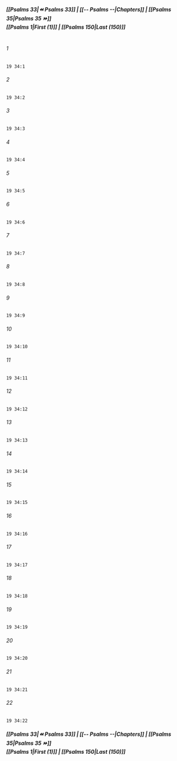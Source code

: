 
##### **[[Psalms 33|⏪ Psalms 33]] | [[-- Psalms --|Chapters]] | [[Psalms 35|Psalms 35 ⏩]]**<br>**[[Psalms 1|First (1)]] | [[Psalms 150|Last (150)]]**<br><br>

###### 1
``` verse
19 34:1
```
###### 2
``` verse
19 34:2
```
###### 3
``` verse
19 34:3
```
###### 4
``` verse
19 34:4
```
###### 5
``` verse
19 34:5
```
###### 6
``` verse
19 34:6
```
###### 7
``` verse
19 34:7
```
###### 8
``` verse
19 34:8
```
###### 9
``` verse
19 34:9
```
###### 10
``` verse
19 34:10
```
###### 11
``` verse
19 34:11
```
###### 12
``` verse
19 34:12
```
###### 13
``` verse
19 34:13
```
###### 14
``` verse
19 34:14
```
###### 15
``` verse
19 34:15
```
###### 16
``` verse
19 34:16
```
###### 17
``` verse
19 34:17
```
###### 18
``` verse
19 34:18
```
###### 19
``` verse
19 34:19
```
###### 20
``` verse
19 34:20
```
###### 21
``` verse
19 34:21
```
###### 22
``` verse
19 34:22
```

##### **[[Psalms 33|⏪ Psalms 33]] | [[-- Psalms --|Chapters]] | [[Psalms 35|Psalms 35 ⏩]]**<br>**[[Psalms 1|First (1)]] | [[Psalms 150|Last (150)]]**
